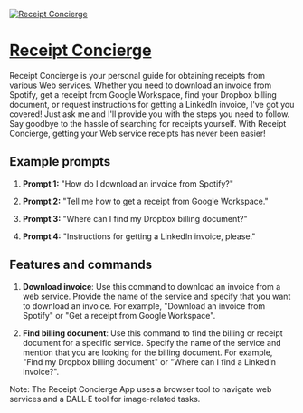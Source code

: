 [![Receipt Concierge](https://files.oaiusercontent.com/file-tiLSK182mT8upSQeZiB6lRH0?se=2123-10-18T12%3A44%3A36Z&sp=r&sv=2021-08-06&sr=b&rscc=max-age%3D31536000%2C%20immutable&rscd=attachment%3B%20filename%3D40f8a80f-2d71-4907-b00c-a103e0dae903.png&sig=pAtvcU0TnIT6yeLlkMfOnwavU/qSGrNVQOw%2BnV8lw58%3D)](https://chat.openai.com/g/g-C4JGRol7S-receipt-concierge)

# [Receipt Concierge](https://chat.openai.com/g/g-C4JGRol7S-receipt-concierge)

Receipt Concierge is your personal guide for obtaining receipts from various Web services. Whether you need to download an invoice from Spotify, get a receipt from Google Workspace, find your Dropbox billing document, or request instructions for getting a LinkedIn invoice, I've got you covered! Just ask me and I'll provide you with the steps you need to follow. Say goodbye to the hassle of searching for receipts yourself. With Receipt Concierge, getting your Web service receipts has never been easier!

## Example prompts

1. **Prompt 1:** "How do I download an invoice from Spotify?"

2. **Prompt 2:** "Tell me how to get a receipt from Google Workspace."

3. **Prompt 3:** "Where can I find my Dropbox billing document?"

4. **Prompt 4:** "Instructions for getting a LinkedIn invoice, please."

## Features and commands

1. **Download invoice**: Use this command to download an invoice from a web service. Provide the name of the service and specify that you want to download an invoice. For example, "Download an invoice from Spotify" or "Get a receipt from Google Workspace".

2. **Find billing document**: Use this command to find the billing or receipt document for a specific service. Specify the name of the service and mention that you are looking for the billing document. For example, "Find my Dropbox billing document" or "Where can I find a LinkedIn invoice?".

Note: The Receipt Concierge App uses a browser tool to navigate web services and a DALL·E tool for image-related tasks.